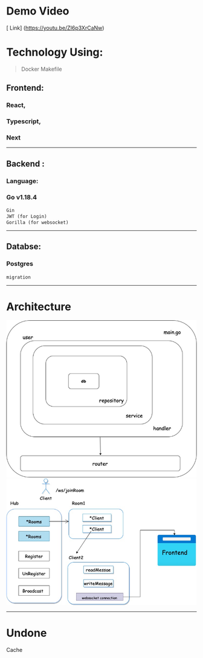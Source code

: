 # Demo Video
[ Link] (https://youtu.be/ZI6p3XrCaNw)

# Technology Using:
> Docker
> Makefile

## Frontend:
   ### React,
   ### Typescript, 
   ### Next
___
## Backend :
 ### Language:
 ### Go v1.18.4
    Gin
    JWT (for Login)
    Gorilla (for websocket)
 ___
## Databse:
### Postgres
    migration


___
# Architecture
![arch](util/archit.jpg)
![hub](util/hub.jpg)
___
# Undone
Cache
